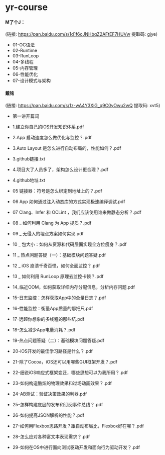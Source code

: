 # yr-course



#### M了个J：

(链接: https://pan.baidu.com/s/1d1f6cJNHbqZ2AFtEF7HUVw 提取码: gjye)

- 01-OC语法
- 02-Runtime
- 03-RunLoop
- 04-多线程
- 05-内存管理
- 06-性能优化
- 07-设计模式与架构



#### 戴铭

(链接: https://pan.baidu.com/s/1z-wA4Y3XiG_q9C0yOwu2wQ 提取码: xvt5)

- 第一讲开篇词

- 1.建立你自己的iOS开发知识体系.pdf

- 2.App 启动速度怎么做优化与监控？.pdf

- 3.Auto Layout 是怎么进行自动布局的，性能如何？.pdf

- 3.github链接.txt

- 4.项目大了人员多了，架构怎么设计更合理？.pdf

- 4.github地址.txt

- 05 链接器：符号是怎么绑定到地址上的？.pdf

- 06 App 如何通过注入动态库的方式实现极速编译调试.pdf

- 07  Clang、Infer 和 OCLint ，我们应该使用谁来做静态分析？.pdf

- 08 _ 如何利用 Clang 为 App 提质？.pdf

- 09 _ 无侵入的埋点方案如何实现.pdf

- 10 _ 包大小：如何从资源和代码层面实现全方位瘦身？.pdf

- 11 _ 热点问题答疑（一）：基础模块问题答疑.pdf

- 12 _ iOS 崩溃千奇百怪，如何全面监控？.pdf

- 13 _ 如何利用 RunLoop 原理去监控卡顿？.pdf

- 14_临近OOM，如何获取详细内存分配信息，分析内存问题.pdf

- 15-日志监控：怎样获取App中的全量日志？.pdf

- 16-性能监控：衡量App质量的那把尺.pdf

- 17-远超你想象的多线程的那些坑.pdf

- 18-怎么减少App电量消耗？.pdf

- 19-热点问题答疑（二）：基础模块问题答疑.pdf

- 20-iOS开发的最佳学习路径是什么？.pdf

- 21-除了Cocoa，iOS还可以用哪些GUI框架开发？.pdf

- 22-细说iOS响应式框架变迁，哪些思想可以为我所用？.pdf

- 23-如何构造酷炫的物理效果和过场动画效果？.pdf

- 24-AB测试：验证决策效果的利器.pdf

- 25-怎样构建底层的发布和订阅事件总线？.pdf

- 26-如何提高JSON解析的性能？.pdf

- 27-如何用Flexbox思路开发？跟自动布局比，Flexbox好在哪？.pdf

- 28-怎么应对各种富文本表现需求？.pdf

- 29-如何在OS中进行面向测试驱动开发和面向行为驱动开发？.pdf

  

  

  

  

  

  

  

  

  

  

  

  